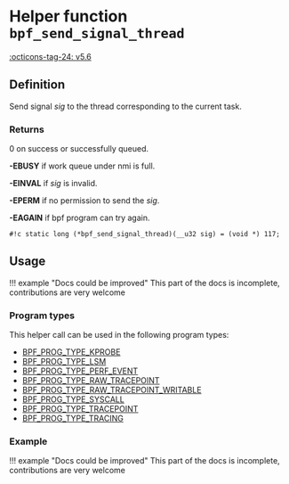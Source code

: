 # Helper function `bpf_send_signal_thread`

<!-- [FEATURE_TAG](bpf_send_signal_thread) -->
[:octicons-tag-24: v5.6](https://github.com/torvalds/linux/commit/8482941f09067da42f9c3362e15bfb3f3c19d610)
<!-- [/FEATURE_TAG] -->

## Definition

<!-- [HELPER_FUNC_DEF] -->
Send signal _sig_ to the thread corresponding to the current task.

### Returns

0 on success or successfully queued.

**-EBUSY** if work queue under nmi is full.

**-EINVAL** if _sig_ is invalid.

**-EPERM** if no permission to send the _sig_.

**-EAGAIN** if bpf program can try again.

`#!c static long (*bpf_send_signal_thread)(__u32 sig) = (void *) 117;`
<!-- [/HELPER_FUNC_DEF] -->

## Usage

!!! example "Docs could be improved"
    This part of the docs is incomplete, contributions are very welcome

### Program types

This helper call can be used in the following program types:

<!-- DO NOT EDIT MANUALLY -->
<!-- [HELPER_FUNC_PROG_REF] -->
 * [BPF_PROG_TYPE_KPROBE](../program-type/BPF_PROG_TYPE_KPROBE.md)
 * [BPF_PROG_TYPE_LSM](../program-type/BPF_PROG_TYPE_LSM.md)
 * [BPF_PROG_TYPE_PERF_EVENT](../program-type/BPF_PROG_TYPE_PERF_EVENT.md)
 * [BPF_PROG_TYPE_RAW_TRACEPOINT](../program-type/BPF_PROG_TYPE_RAW_TRACEPOINT.md)
 * [BPF_PROG_TYPE_RAW_TRACEPOINT_WRITABLE](../program-type/BPF_PROG_TYPE_RAW_TRACEPOINT_WRITABLE.md)
 * [BPF_PROG_TYPE_SYSCALL](../program-type/BPF_PROG_TYPE_SYSCALL.md)
 * [BPF_PROG_TYPE_TRACEPOINT](../program-type/BPF_PROG_TYPE_TRACEPOINT.md)
 * [BPF_PROG_TYPE_TRACING](../program-type/BPF_PROG_TYPE_TRACING.md)
<!-- [/HELPER_FUNC_PROG_REF] -->

### Example

!!! example "Docs could be improved"
    This part of the docs is incomplete, contributions are very welcome
